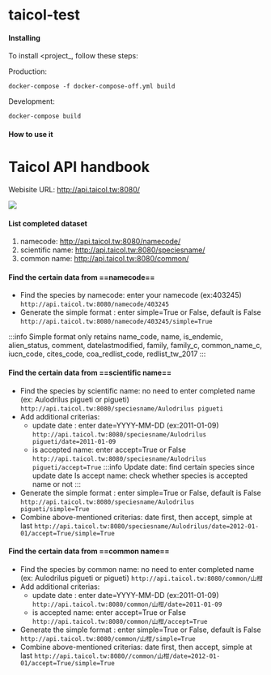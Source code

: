 # taicol-test
#### Installing 

To install <project_, follow these steps:

Production:
```
docker-compose -f docker-compose-off.yml build
```

Development:
```
docker-compose build
```

#### How to use it
# Taicol API handbook
Webisite URL: http://api.taicol.tw:8080/

![](https://i.imgur.com/tUNGjrE.png)

#### List completed dataset 
1. namecode: http://api.taicol.tw:8080/namecode/
2. scientific name: http://api.taicol.tw:8080/speciesname/
3. common name: http://api.taicol.tw:8080/common/

#### Find the certain data from ==namecode==

* Find the species by namecode: enter your namecode (ex:403245)
`http://api.taicol.tw:8080/namecode/403245`
* Generate the simple format : enter simple=True or False, default is False
`http://api.taicol.tw:8080/namecode/403245/simple=True`

:::info
Simple format only retains name_code, name, is_endemic, alien_status, comment, datelastmodified, family, family_c, common_name_c, iucn_code, cites_code, coa_redlist_code, redlist_tw_2017
:::

#### Find the certain data from ==scientific name==

* Find the species by scientific name: no need to enter completed name (ex: Aulodrilus pigueti or pigueti)
`http://api.taicol.tw:8080/speciesname/Aulodrilus pigueti`
* Add additional criterias:
  + update date : enter date=YYYY-MM-DD (ex:2011-01-09)
  `http://api.taicol.tw:8080/speciesname/Aulodrilus pigueti/date=2011-01-09`
  + is accepted name: enter accept=True or False
  `http://api.taicol.tw:8080/speciesname/Aulodrilus pigueti/accept=True`
:::info
Update date: find certain species since update date
Is accept name: check whether species is accepted name or not 
:::
* Generate the simple format : enter simple=True or False, default is False
`http://api.taicol.tw:8080/speciesname/Aulodrilus pigueti/simple=True`
* Combine above-mentioned criterias: date first, then accept, simple at last
`http://api.taicol.tw:8080/speciesname/Aulodrilus/date=2012-01-01/accept=True/simple=True`

#### Find the certain data from ==common name==
* Find the species by common name: no need to enter completed name (ex: Aulodrilus pigueti or pigueti)
`http://api.taicol.tw:8080/common/山柑`
* Add additional criterias:
  + update date : enter date=YYYY-MM-DD (ex:2011-01-09)
  `http://api.taicol.tw:8080/common/山柑/date=2011-01-09`
  + is accepted name: enter accept=True or False
  `http://api.taicol.tw:8080/common/山柑/accept=True`
* Generate the simple format : enter simple=True or False, default is False
`http://api.taicol.tw:8080/common/山柑/simple=True`
* Combine above-mentioned criterias: date first, then accept, simple at last
`http://api.taicol.tw:8080//common/山柑/date=2012-01-01/accept=True/simple=True`
